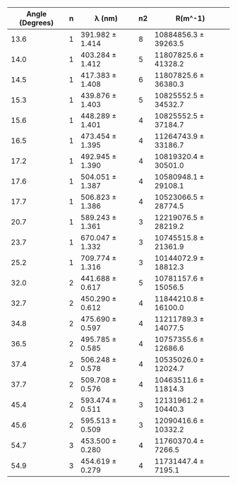 | Angle (Degrees)	| n		| λ (nm)			| n2	| R(m^-1)				|
|-------------------|-------|-------------------|-------|-----------------------|
| 13.6				| 1		| 391.982 ± 1.414	| 8	    | 10884856.3 ± 39263.5	|
| 14.0				| 1		| 403.284 ± 1.412	| 5	    | 11807825.6 ± 41328.2	|
| 14.5				| 1		| 417.383 ± 1.408	| 6	    | 11807825.6 ± 36380.3	|
| 15.3 				| 1		| 439.876 ± 1.403	| 5	    | 10825552.5 ± 34532.7	|
| 15.6				| 1		| 448.289 ± 1.401	| 4	    | 10825552.5 ± 37184.7	|
| 16.5				| 1		| 473.454 ± 1.395	| 4	    | 11264743.9 ± 33186.7	|
| 17.2				| 1		| 492.945 ± 1.390	| 4	    | 10819320.4 ± 30501.0	|
| 17.6				| 1		| 504.051 ± 1.387	| 4	    | 10580948.1 ± 29108.1	|
| 17.7				| 1		| 506.823 ± 1.386	| 4	    | 10523066.5 ± 28774.5	|
| 20.7				| 1		| 589.243 ± 1.361	| 3	    | 12219076.5 ± 28219.2	|
| 23.7				| 1		| 670.047 ± 1.332	| 3	    | 10745515.8 ± 21361.9	|
| 25.2				| 1		| 709.774 ± 1.316	| 3	    | 10144072.9 ± 18812.3	|
| 32.0				| 2		| 441.688 ± 0.617	| 5	    | 10781157.6 ± 15056.5	|
| 32.7				| 2		| 450.290 ± 0.612	| 4	    | 11844210.8 ± 16100.0	|
| 34.8				| 2		| 475.690 ± 0.597	| 4	    | 11211789.3 ± 14077.5	|
| 36.5				| 2		| 495.785 ± 0.585	| 4	    | 10757355.6 ± 12686.6	|
| 37.4				| 2		| 506.248 ± 0.578	| 4	    | 10535026.0 ± 12024.7	|
| 37.7				| 2		| 509.708 ± 0.576	| 4	    | 10463511.6 ± 11814.3	|
| 45.4				| 2		| 593.474 ± 0.511	| 3	    | 12131961.2 ± 10440.3	|
| 45.6				| 2		| 595.513 ± 0.509	| 3	    | 12090416.6 ± 10332.2	|
| 54.7				| 3		| 453.500 ± 0.280	| 4	    | 11760370.4 ± 7266.5	|
| 54.9				| 3		| 454.619 ± 0.279	| 4	    | 11731447.4 ± 7195.1	|
